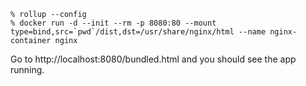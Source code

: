```console
% rollup --config
% docker run -d --init --rm -p 8080:80 --mount type=bind,src=`pwd`/dist,dst=/usr/share/nginx/html --name nginx-container nginx
```

Go to http://localhost:8080/bundled.html and you should see the app running.
